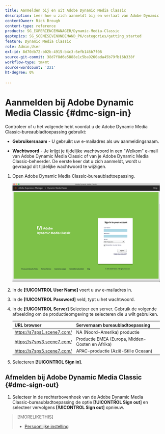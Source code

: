 ```yaml
---
title: Aanmelden bij en uit Adobe Dynamic Media Classic
description: Leer hoe u zich aanmeldt bij en verlaat van Adobe Dynamic Media Classic en verbinding maakt met een productieomgevingsserver in Noord-Amerika (NA), of Europa, Midden-Oosten, Afrika (EMEA) of Azië-Pacific (APAC).
contentOwner: Rick Brough
content-type: reference
products: SG_EXPERIENCEMANAGER/Dynamic-Media-Classic
geptopics: SG_SCENESEVENONDEMAND_PK/categories/getting_started
feature: Dynamic Media Classic
role: Admin,User
exl-id: 8d70db72-b02b-4915-b4c3-6efb146b7f08
source-git-commit: 38d7f8d6e5888e1c5ba9260ada45b79fb16b338f
workflow-type: tm+mt
source-wordcount: '221'
ht-degree: 0%

---
```


<!-- UPDATE THIS TOPIC AFTER DECEMBER 31, 2020!!!!! -->

# Aanmelden bij Adobe Dynamic Media Classic {#dmc-sign-in}

Controleer of u het volgende hebt voordat u de Adobe Dynamic Media Classic-bureaubladtoepassing gebruikt:

* **Gebruikersnaam** - U gebruikt uw e-mailadres als uw aanmeldingsnaam.

* **Wachtwoord** - Je krijgt je tijdelijke wachtwoord in een &quot;Welkom&quot; e-mail van Adobe Dynamic Media Classic of van je Adobe Dynamic Media Classic-beheerder. De eerste keer dat u zich aanmeldt, wordt u gevraagd dit tijdelijke wachtwoord te wijzigen.

1. Open Adobe Dynamic Media Classic-bureaubladtoepassing.

   ![Aanmelden bij Adobe Dynamic Media Classic](/help/using/assets/dmclassic-login1.png)

1. In de **[!UICONTROL User Name]** voert u uw e-mailadres in.
1. In de **[!UICONTROL Password]** veld, typt u het wachtwoord.
1. In de **[!UICONTROL Server]** Selecteer een server.
Gebruik de volgende afbeelding om de productieomgeving te selecteren die u wilt gebruiken.

   | URL browser | Servernaam bureaubladtoepassing |
   | --- | --- |
   | https://s7sps1.scene7.com/ | NA (Noord-Amerika) productie |
   | https://s7sps3.scene7.com/ | Productie EMEA (Europa, Midden-Oosten en Afrika) |
   | https://s7sps5.scene7.com/ | APAC-productie (Azië-Stille Oceaan) |

1. Selecteren **[!UICONTROL Sign in]**.

## Afmelden bij Adobe Dynamic Media Classic {#dmc-sign-out}

1. Selecteer in de rechterbovenhoek van de Adobe Dynamic Media Classic-bureaubladtoepassing de optie **[!UICONTROL Sign out]** en selecteer vervolgens **[!UICONTROL Sign out]** opnieuw.

>[!MORELIKETHIS]
>
>* [Persoonlijke instelling](personal-setup.md#personal_setup)

